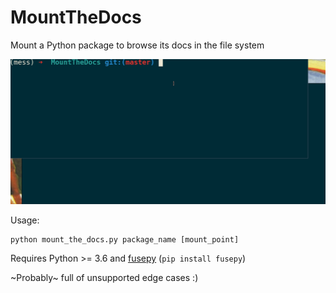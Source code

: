 # MountTheDocs
Mount a Python package to browse its docs in the file system

![Usage Illustration](https://github.com/NicolasHug/MountTheDocs/blob/master/illustration.gif)

Usage:

```
python mount_the_docs.py package_name [mount_point]
```

Requires Python >= 3.6 and [fusepy](https://github.com/fusepy/fusepy) (`pip install fusepy`)

~Probably~ full of unsupported edge cases :)
